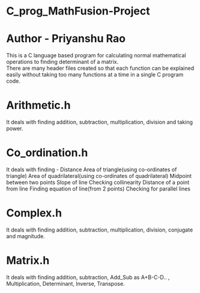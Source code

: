 # C_prog_MathFusion-Project
# Author - Priyanshu Rao
This is a C language based program for calculating normal mathematical operations to finding determinant of a matrix.
<br>
There are many header files created so that each function can be explained easily without taking too many functions at a time in a single C program code.

# Arithmetic.h 
It deals with finding addition, subtraction, multiplication, division and taking power.

# Co_ordination.h
It deals with finding - 
Distance
Area of triangle(using co-ordinates of triangle)
Area of quadrilateral(using co-ordinates of quadrilateral)
Midpoint between two points
Slope of line
Checking collinearity
Distance of a point from line
Finding equation of line(from 2 points)
Checking for parallel lines

# Complex.h
It deals with finding addition, subtraction, multiplication, division, conjugate and magnitude.

# Matrix.h
It deals with finding addition, subtraction, Add_Sub as A+B-C-D.. , Multiplication, Determinant, Inverse, Transpose.